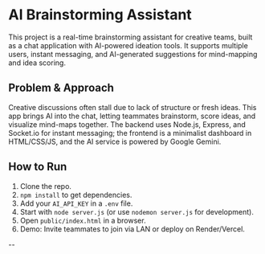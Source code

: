 # AI Brainstorming Assistant

This project is a real-time brainstorming assistant for creative teams, built as a chat application with AI-powered ideation tools. It supports multiple users, instant messaging, and AI-generated suggestions for mind-mapping and idea scoring.

## Problem & Approach

Creative discussions often stall due to lack of structure or fresh ideas. This app brings AI into the chat, letting teammates brainstorm, score ideas, and visualize mind-maps together. The backend uses Node.js, Express, and Socket.io for instant messaging; the frontend is a minimalist dashboard in HTML/CSS/JS, and the AI service is powered by Google Gemini.

## How to Run

1. Clone the repo.
2. `npm install` to get dependencies.
3. Add your `AI_API_KEY` in a `.env` file.
4. Start with `node server.js` (or use `nodemon server.js` for development).
5. Open `public/index.html` in a browser.
6. Demo: Invite teammates to join via LAN or deploy on Render/Vercel.

--

